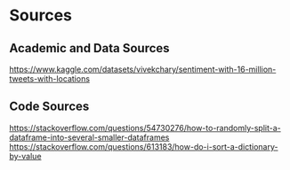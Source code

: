 # Sources

## Academic and Data Sources

https://www.kaggle.com/datasets/vivekchary/sentiment-with-16-million-tweets-with-locations

## Code Sources

https://stackoverflow.com/questions/54730276/how-to-randomly-split-a-dataframe-into-several-smaller-dataframes
https://stackoverflow.com/questions/613183/how-do-i-sort-a-dictionary-by-value
